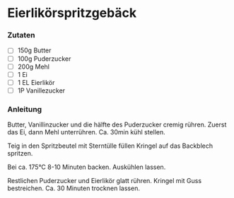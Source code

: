 # Eierlikörspritzgebäck

### Zutaten

 - [ ] 150g Butter
 - [ ] 100g Puderzucker
 - [ ] 200g Mehl
 - [ ] 1 Ei
 - [ ] 1 EL Eierlikör
 - [ ] 1P Vanillezucker
  
### Anleitung
Butter, Vanillinzucker und die hälfte des Puderzucker cremig rühren. 
Zuerst das Ei, dann Mehl unterrühren. Ca. 30min kühl stellen.

Teig in den Spritzbeutel mit Sterntülle füllen Kringel auf das Backblech spritzen. 

Bei ca. 175°C 8-10 Minuten backen.
Auskühlen lassen.

Restlichen Puderzucker und Eierlikör glatt rühren. Kringel mit Guss bestreichen. 
Ca. 30 Minuten trocknen lassen.
